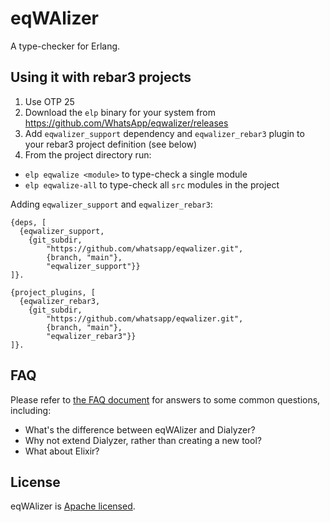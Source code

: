 # eqWAlizer

A type-checker for Erlang.

## Using it with rebar3 projects

1. Use OTP 25
2. Download the `elp` binary for your system from https://github.com/WhatsApp/eqwalizer/releases
3. Add `eqwalizer_support` dependency and `eqwalizer_rebar3` plugin
   to your rebar3 project definition (see below)
4. From the project directory run:
  - `elp eqwalize <module>` to type-check a single module
  - `elp eqwalize-all` to type-check all `src` modules in the project


Adding `eqwalizer_support` and `eqwalizer_rebar3`:

```
{deps, [
  {eqwalizer_support,
    {git_subdir,
        "https://github.com/whatsapp/eqwalizer.git",
        {branch, "main"},
        "eqwalizer_support"}}
]}.

{project_plugins, [
  {eqwalizer_rebar3,
    {git_subdir,
        "https://github.com/whatsapp/eqwalizer.git",
        {branch, "main"},
        "eqwalizer_rebar3"}}
]}.
```

## FAQ

Please refer to [the FAQ document](./FAQ.md) for answers to some common questions,
including:

- What's the difference between eqWAlizer and Dialyzer?
- Why not extend Dialyzer, rather than creating a new tool?
- What about Elixir?

## License

eqWAlizer is [Apache licensed](./LICENSE).
